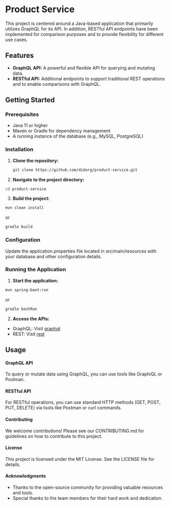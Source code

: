 # Product Service

This project is centered around a Java-based application that primarily utilizes GraphQL for its API. In addition, RESTful API endpoints have been implemented for comparison purposes and to provide flexibility for different use cases.

## Features

- **GraphQL API:** A powerful and flexible API for querying and mutating data.
- **RESTful API:** Additional endpoints to support traditional REST operations and to enable comparisons with GraphQL.

## Getting Started

### Prerequisites

- Java 11 or higher
- Maven or Gradle for dependency management
- A running instance of the database (e.g., MySQL, PostgreSQL)

### Installation

1. **Clone the repository:**
   ```sh
   git clone https://github.com/didorg/product-service.git

2. **Navigate to the project directory:**
  ```sh
cd product-service  
```
3. **Build the project:**
```sh
mvn clean install
```
or

```sh
gradle build
```

### Configuration
Update the application.properties file located in src/main/resources with your database and other configuration details.

### Running the Application
1. **Start the application:**
```sh
mvn spring-boot:run
```
or
```sh
gradle bootRun
```
2. **Access the APIs:**
 - GraphQL: Visit [graphql](http://localhost:8181/graphql)
 - REST: Visit [rest](http://localhost:8181/products)



## Usage
#### GraphQL API
To query or mutate data using GraphQL, you can use tools like GraphiQL or Postman.

#### RESTful API
For RESTful operations, you can use standard HTTP methods (GET, POST, PUT, DELETE) via tools like Postman or curl commands.

#### Contributing
We welcome contributions! Please see our CONTRIBUTING.md for guidelines on how to contribute to this project.

#### License  
This project is licensed under the MIT License. See the LICENSE file for details.

#### Acknowledgments
 - Thanks to the open-source community for providing valuable resources and tools.
 - Special thanks to the team members for their hard work and dedication.
